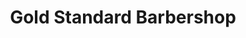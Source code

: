 ---
title: "Gold Standard Barbershop"
url: /boonville/gold-standard-barbershop/
shop: hairdresser
---